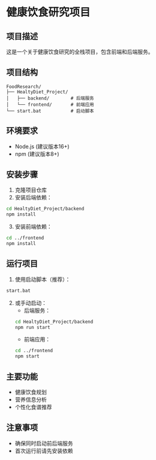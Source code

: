 # 健康饮食研究项目

## 项目描述
这是一个关于健康饮食研究的全栈项目，包含前端和后端服务。

## 项目结构
```
FoodResearch/
├── HealtyDiet_Project/
│   ├── backend/        # 后端服务
│   └── frontend/       # 前端应用
└── start.bat           # 启动脚本
```

## 环境要求
- Node.js (建议版本16+) 
- npm (建议版本8+)

## 安装步骤
1. 克隆项目仓库
2. 安装后端依赖：
```bash
cd HealtyDiet_Project/backend
npm install
```
3. 安装前端依赖：
```bash
cd ../frontend
npm install
```

## 运行项目
1. 使用启动脚本（推荐）：
```bash
start.bat
```
2. 或手动启动：
   - 后端服务：
   ```bash
   cd HealtyDiet_Project/backend
   npm run start
   ```
   - 前端应用：
   ```bash
   cd ../frontend
   npm start
   ```

## 主要功能
- 健康饮食规划
- 营养信息分析
- 个性化食谱推荐

## 注意事项
- 确保同时启动前后端服务
- 首次运行前请先安装依赖